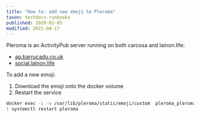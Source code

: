 ```yaml
---
title: "How to: add new emoji to Pleroma"
taxon: techdocs-runbooks
published: 2020-02-05
modified: 2021-04-17
---
```


Pleroma is an ActivityPub server running on both carcosa and
lainon.life:

- [ap.barrucadu.co.uk](https://ap.barrucadu.co.uk)
- [social.lainon.life](https://social.lainon.life)

To add a new emoji:

1. Download the emoji onto the docker volume
2. Restart the service

```bash
docker exec -i -w /var/lib/pleroma/static/emoji/custom  pleroma_pleroma_1 wget ...
! systemctl restart pleroma
```
